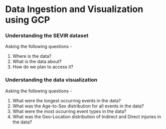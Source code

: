 # Data Ingestion and Visualization using GCP

### Understanding the SEVIR dataset

Asking the following questions -

1. Where is the data?
2. What is the data about?
3. How do we plan to access it?

### Understanding the data visualization

Asking the following questions - 

1. What were the longest occurring events in the data?
2. What was the Age-to-Sex distribution for all events in the data?
3. What were the most occurring event types in the data?
4. What was the Geo-Location distribution of Indirect and Direct injuries in the data?
